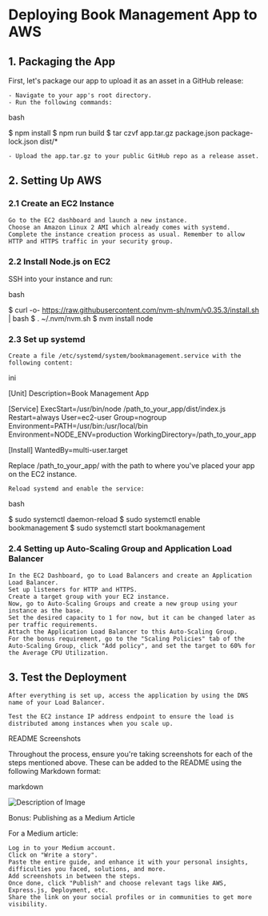 # Deploying Book Management App to AWS
## 1. Packaging the App

First, let's package our app to upload it as an asset in a GitHub release:

    - Navigate to your app's root directory.
    - Run the following commands:

bash

$ npm install
$ npm run build
$ tar czvf app.tar.gz package.json package-lock.json dist/*

    - Upload the app.tar.gz to your public GitHub repo as a release asset.

## 2. Setting Up AWS
### 2.1 Create an EC2 Instance

    Go to the EC2 dashboard and launch a new instance.
    Choose an Amazon Linux 2 AMI which already comes with systemd.
    Complete the instance creation process as usual. Remember to allow HTTP and HTTPS traffic in your security group.

### 2.2 Install Node.js on EC2

SSH into your instance and run:

bash

$ curl -o- https://raw.githubusercontent.com/nvm-sh/nvm/v0.35.3/install.sh | bash
$ . ~/.nvm/nvm.sh
$ nvm install node

### 2.3 Set up systemd

    Create a file /etc/systemd/system/bookmanagement.service with the following content:

ini

[Unit]
Description=Book Management App

[Service]
ExecStart=/usr/bin/node /path_to_your_app/dist/index.js
Restart=always
User=ec2-user
Group=nogroup
Environment=PATH=/usr/bin:/usr/local/bin
Environment=NODE_ENV=production
WorkingDirectory=/path_to_your_app

[Install]
WantedBy=multi-user.target

Replace /path_to_your_app/ with the path to where you've placed your app on the EC2 instance.

    Reload systemd and enable the service:

bash

$ sudo systemctl daemon-reload
$ sudo systemctl enable bookmanagement
$ sudo systemctl start bookmanagement

### 2.4 Setting up Auto-Scaling Group and Application Load Balancer

    In the EC2 Dashboard, go to Load Balancers and create an Application Load Balancer.
    Set up listeners for HTTP and HTTPS.
    Create a target group with your EC2 instance.
    Now, go to Auto-Scaling Groups and create a new group using your instance as the base.
    Set the desired capacity to 1 for now, but it can be changed later as per traffic requirements.
    Attach the Application Load Balancer to this Auto-Scaling Group.
    For the bonus requirement, go to the "Scaling Policies" tab of the Auto-Scaling Group, click "Add policy", and set the target to 60% for the Average CPU Utilization.

## 3. Test the Deployment

    After everything is set up, access the application by using the DNS name of your Load Balancer.

    Test the EC2 instance IP address endpoint to ensure the load is distributed among instances when you scale up.

README Screenshots

Throughout the process, ensure you're taking screenshots for each of the steps mentioned above. These can be added to the README using the following Markdown format:

markdown

![Description of Image](URL_TO_IMAGE)

Bonus: Publishing as a Medium Article

For a Medium article:

    Log in to your Medium account.
    Click on "Write a story".
    Paste the entire guide, and enhance it with your personal insights, difficulties you faced, solutions, and more.
    Add screenshots in between the steps.
    Once done, click "Publish" and choose relevant tags like AWS, Express.js, Deployment, etc.
    Share the link on your social profiles or in communities to get more visibility.
